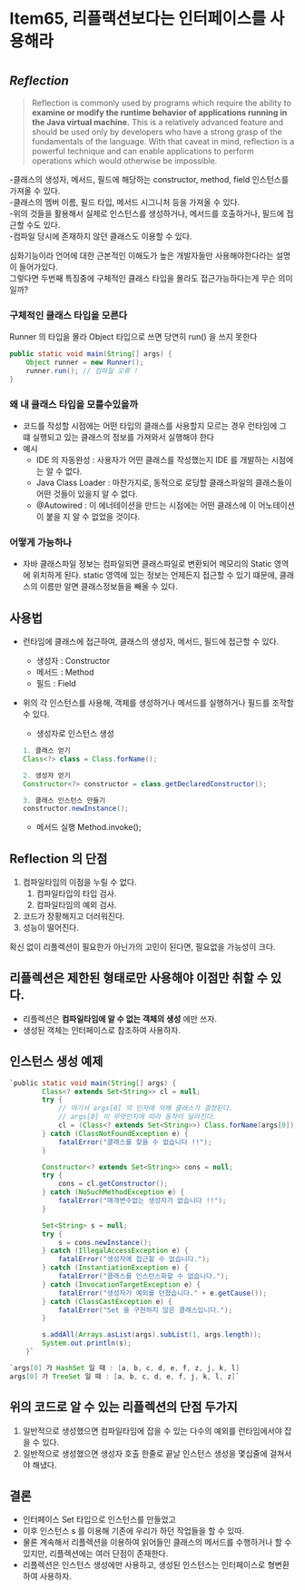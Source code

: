 # Item65, 리플랙션보다는 인터페이스를 사용해라

# 

## ***Reflection***

> Reflection is commonly used by programs which require the ability to **examine or modify the runtime behavior of applications running in the Java virtual machine.** This is a relatively advanced feature and should be used only by developers who have a strong grasp of the fundamentals of the language. With that caveat in mind, reflection is a powerful technique and can enable applications to perform operations which would otherwise be impossible.
> 
-클래스의 생성자, 메서드, 필드에 해당하는 constructor, method, field 인스턴스를 가져올 수 있다.  
-클래스의 멤버 이름, 필드 타입, 메서드 시그니처 등을 가져올 수 있다.  
-위의 것들을 활용해서 실제로 인스턴스를 생성하거나, 메서드를 호출하거나, 필드에 접근할 수도 있다.  
-컴파일 당시에 존재하지 않던 클래스도 이용할 수 있다.  

심화기능이라 언어에 대한 근본적인 이해도가 높은 개발자들만 사용해야한다라는 설명이 들어가있다.   
그렇다면 두번째 특징중에 구체적인 클래스 타입을 몰라도 접근가능하다는게 무슨 의미일까?  

### **구체적인 클래스 타입을 모른다**

Runner 의 타입을 몰라 Object 타입으로 쓰면 당연히 run() 을 쓰지 못한다

```java
public static void main(String[] args) {
    Object runner = new Runner();
    runner.run(); // 컴파일 오류 !
}
```

### 왜 내 클래스 타입을 모를수있을까

- 코드를 작성할 시점에는 어떤 타입의 클래스를 사용할지 모르는 경우 런타임에 그 떄 실행되고 있는 클래스의 정보를 가져와서 실행해야 한다
- 예시
    - IDE 의 자동완성 : 사용자가 어떤 클래스를 작성했는지 IDE 를 개발하는 시점에는 알 수 없다.
    - Java Class Loader : 마찬가지로, 동적으로 로딩할 클래스파일의 클래스들이 어떤 것들이 있을지 알 수 없다.
    - @Autowired : 이 에너테이션을 만드는 시점에는 어떤 클래스에 이 어노테이션이 붙을 지 알 수 없었을 것이다.

### **어떻게 가능하나**

- 자바 클래스파일 정보는 컴파일되면 클래스파일로 변환되어 메모리의 Static 영역에 위치하게 된다. static 영역에 있는 정보는 언제든지 접근할 수 있기 떄문에, 클래스의 이름만 알면 클래스정보들을 빼올 수 있다.

## **사용법**

- 런타임에 클래스에 접근하여, 클래스의 생성자, 메서드, 필드에 접근할 수 있다.
    - 생성자 : Constructor
    - 메서드 : Method
    - 필드 : Field
- 위의 각 인스턴스를 사용해, 객체를 생성하거나 메서드를 실행하거나 필드를 조작할 수 있다.
    - 생성자로 인스턴스 생성
    
    ```java
    1. 클래스 얻기
    Class<?> class = Class.forName();
    
    2. 생성자 얻기
    Constructor<?> constructor = class.getDeclaredConstructor();
    
    3. 클래스 인스턴스 만들기
    constructor.newInstance();
    ```
    
    - 메서드 실행 Method.invoke();

## **Reflection 의 단점**

1. 컴파일타임의 이점을 누릴 수 없다.
    1. 컴파일타입의 타입 검사.
    2. 컴파일타임의 예외 검사.
2. 코드가 장황해지고 더러워진다.
3. 성능이 떨어진다.

확신 없이 리플렉션이 필요한가 아닌가의 고민이 된다면, 필요없을 가능성이 크다.

## **리플렉션은 제한된 형태로만 사용해야 이점만 취할 수 있다.**

- 리플렉션은 **컴파일타임에 알 수 없는 객체의 생성** 에만 쓰자.
- 생성된 객체는 인터페이스로 참조하여 사용하자.

## **인스턴스 생성 예제**

```java
`public static void main(String[] args) {
        Class<? extends Set<String>> cl = null;
        try {
            // 여기서 args[0] 의 인자에 의해 클래스가 결정된다.
            // args[0] 이 무엇인지에 따라 동작이 달라진다.
            cl = (Class<? extends Set<String>>) Class.forName(args[0]);
        } catch (ClassNotFoundException e) {
            fatalError("클래스를 찾을 수 없습니다 !!");
        }

        Constructor<? extends Set<String>> cons = null;
        try {
            cons = cl.getConstructor();
        } catch (NoSuchMethodException e) {
            fatalError("매개변수없는 생성자가 없습니다 !!");
        }

        Set<String> s = null;
        try {
            s = cons.newInstance();
        } catch (IllegalAccessException e) {
            fatalError("생성자에 접근할 수 없습니다.");
        } catch (InstantiationException e) {
            fatalError("클래스를 인스턴스화할 수 없습니다.");
        } catch (InvocationTargetException e) {
            fatalError("생성자가 예외를 던졌습니다." + e.getCause());
        } catch (ClassCastException e) {
            fatalError("Set 을 구현하지 않은 클래스입니다.");
        }

        s.addAll(Arrays.asList(args).subList(1, args.length));
        System.out.println(s);
    }`

`args[0] 가 HashSet 일 때 : [a, b, c, d, e, f, z, j, k, l]
args[0] 가 TreeSet 일 때 : [a, b, c, d, e, f, j, k, l, z]`
```

## **위의 코드로 알 수 있는 리플렉션의 단점 두가지**

1. 일반적으로 생성했으면 컴파일타임에 잡을 수 있는 다수의 예외를 런타임에서야 잡을 수 있다.
2. 일반적으로 생성했으면 생성자 호출 한줄로 끝날 인스턴스 생성을 몇십줄에 걸쳐서야 해냈다.

## **결론**

- 인터페이스 Set 타입으로 인스턴스를 만들었고
- 이후 인스턴스 s 를 이용해 기존에 우리가 하던 작업들을 할 수 있따.
- 물론 계속해서 리플렉션을 이용하여 읽어들인 클래스의 메서드를 수행하거나 할 수 있지만, 리플렉션에는 여러 단점이 존재한다.
- 리플렉션은 인스턴스 생성에만 사용하고, 생성된 인스턴스는 인터페이스로 형변환하여 사용하자.
